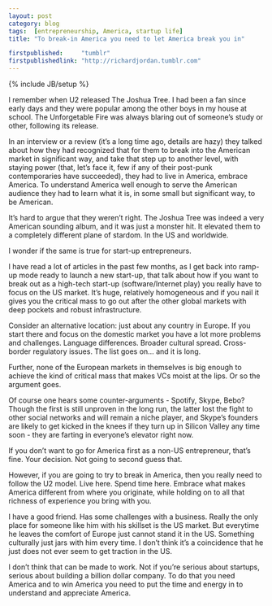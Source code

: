 ```yaml
---
layout: post
category: blog
tags:  [entrepreneurship, America, startup life]
title: "To break-in America you need to let America break you in"

firstpublished:     "tumblr"
firstpublishedlink: "http://richardjordan.tumblr.com"
---
```

{% include JB/setup %}


I remember when U2 released The Joshua Tree.  I had been a fan since early days and they were popular among the other boys in my house at school.  The Unforgetable Fire was always blaring out of someone’s study or other, following its release.

In an interview or a review (it’s a long time ago, details are hazy) they talked about how they had recognized that for them to break into the American market in significant way, and take that step up to another level, with staying power (that, let’s face it, few if any of their post-punk contemporaries have succeeded), they had to live in America, embrace America. To understand America well enough to serve the American audience they had to learn what it is, in some small but significant way, to be American.

It’s hard to argue that they weren’t right.  The Joshua Tree was indeed a very American sounding album, and it was just a monster hit.  It elevated them to a completely different plane of stardom.  In the US and worldwide.

I wonder if the same is true for start-up entrepreneurs.

I have read a lot of articles in the past few months, as I get back into ramp-up mode ready to launch a new start-up, that talk about how if you want to break out as a high-tech start-up (software/Internet play) you really have to focus on the US market.  It’s huge, relatively homogeneous and if you nail it gives you the critical mass to go out after the other global markets with deep pockets and robust infrastructure.

Consider an alternative location:  just about any country in Europe.  If you start there and focus on the domestic market you have a lot more problems and challenges.  Language differences.  Broader cultural spread.  Cross-border regulatory issues.  The list goes on… and it is long.

Further, none of the European markets in themselves is big enough to achieve the kind of critical mass that makes VCs moist at the lips.  Or so the argument goes.

Of course one hears some counter-arguments - Spotify, Skype, Bebo?  Though the first is still unproven in the long run, the latter lost the fight to other social networks and will remain a niche player, and Skype’s founders are likely to get kicked in the knees if they turn up in Silicon Valley any time soon - they are farting in everyone’s elevator right now.

If you don’t want to go for America first as a non-US entrepreneur, that’s fine.  Your decision.  Not going to second guess that.

However, if you are going to try to break in America, then you really need to follow the U2 model.  Live here.  Spend time here.  Embrace what makes America different from where you originate, while holding on to all that richness of experience you bring with you.

I have a good friend.  Has some challenges with a business.  Really the only place for someone like him with his skillset is the US market.  But everytime he leaves the comfort of Europe just cannot stand it in the US.  Something culturally just jars with him every time.  I don’t think it’s a coincidence that he just does not ever seem to get traction in the US.

I don’t think that can be made to work.  Not if you’re serious about startups, serious about building a billion dollar company.  To do that you need America and to win America you need to put the time and energy in to understand and appreciate America.
